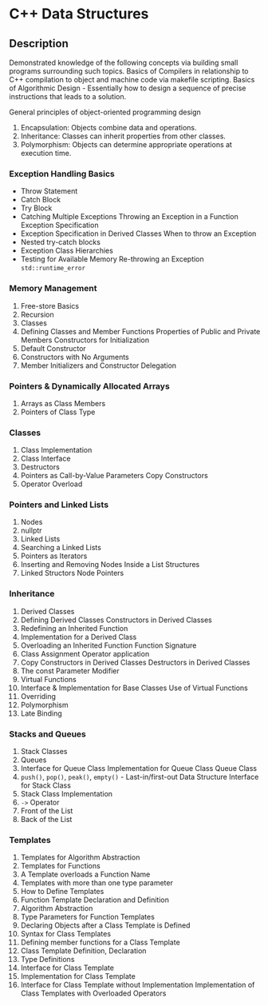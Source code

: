 # C++ Data Structures

## Description 

Demonstrated knowledge of the following concepts via building small programs surrounding such topics.  Basics of Compilers in relationship to C++ compilation to object and machine code via makefile scripting.  Basics of Algorithmic Design - Essentially how to design a sequence of precise instructions that leads to a solution.

General principles of object-oriented programming design

1. Encapsulation: Objects combine data and operations.
2. Inheritance: Classes can inherit properties from other classes.
3. Polymorphism: Objects can determine appropriate operations at execution time.

###  Exception Handling Basics

-  Throw Statement
-  Catch Block
-  Try Block
-  Catching Multiple Exceptions Throwing an Exception in a Function Exception Specification
-  Exception Specification in Derived Classes When to throw an Exception
-  Nested try-catch blocks
-  Exception Class Hierarchies
-  Testing for Available Memory Re-throwing an Exception `std::runtime_error`

###  Memory Management

1.  Free-store Basics
2.  Recursion
3.  Classes
4.  Defining Classes and Member Functions Properties of Public and Private Members Constructors for Initialization
5.  Default Constructor
6.  Constructors with No Arguments
7.  Member Initializers and Constructor Delegation

###  Pointers & Dynamically Allocated Arrays

1.  Arrays as Class Members 
2.  Pointers of Class Type

###  Classes

1.  Class Implementation 
2.  Class Interface
3.  Destructors
4.  Pointers as Call-by-Value Parameters Copy Constructors
5.  Operator Overload

###  Pointers and Linked Lists

1.  Nodes
2.  nullptr
3.  Linked Lists
4.  Searching a Linked Lists
5.  Pointers as Iterators
6.  Inserting and Removing Nodes Inside a List Structures
7.  Linked Structors Node Pointers

###  Inheritance

1.  Derived Classes
2.  Defining Derived Classes Constructors in Derived Classes 
3.  Redefining an Inherited Function 
4.  Implementation for a Derived Class 
5.  Overloading an Inherited Function Function Signature
6.  Class Assignment Operator application
7.  Copy Constructors in Derived Classes Destructors in Derived Classes
8.  The const Parameter Modifier
9.  Virtual Functions
10. Interface & Implementation for Base Classes Use of Virtual Functions
11. Overriding
12. Polymorphism
13. Late Binding

###  Stacks and Queues

1. Stack Classes
2.  Queues
3.  Interface for Queue Class Implementation for Queue Class Queue Class
4.  `push()`, `pop()`, `peak()`, `empty()` - Last-in/first-out Data Structure Interface for Stack Class
5.  Stack Class Implementation
6.  `->` Operator
7.  Front of the List
8.  Back of the List

###  Templates

1.  Templates for Algorithm Abstraction
2.  Templates for Functions
3.  A Template overloads a Function Name
4.  Templates with more than one type parameter
5.  How to Define Templates
6.  Function Template Declaration and Definition
7.  Algorithm Abstraction
8.  Type Parameters for Function Templates
9.  Declaring Objects after a Class Template is Defined
10. Syntax for Class Templates
11. Defining member functions for a Class Template
12. Class Template Definition, Declaration
13. Type Definitions
14. Interface for Class Template
15. Implementation for Class Template
16. Interface for Class Template without Implementation Implementation of Class Templates with Overloaded Operators
